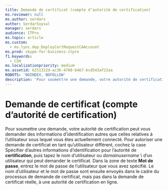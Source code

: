 ```yaml
---
title: Demande de certificat (compte d’autorité de certification)
ms.reviewer: null
ms.author: serdars
author: SerdarSoysal
manager: serdars
audience: ITPro
ms.topic: article
ms.custom:
  - ms.lync.dep.DeployCertRequestCAAccount
ms.prod: skype-for-business-itpro
f1.keywords:
  - CSH
ms.localizationpriority: medium
ms.assetid: 6251322d-ac36-4760-b467-bcd543af22aa
ROBOTS: 'NOINDEX, NOFOLLOW'
description: 'Pour soumettre une demande, votre autorité de certification peut vous demander des informations d’identification autres que celles relatives à l’utilisateur sous lequel vous êtes actuellement connecté.'
---
```


# <a name="certificate-request-certificate-authority-account"></a>Demande de certificat (compte d’autorité de certification)
 
Pour soumettre une demande, votre autorité de certification peut vous demander des informations d’identification autres que celles relatives à l’utilisateur sous lequel vous êtes actuellement connecté. Pour autoriser une demande de certificat en tant qu’utilisateur différent, cochez la case Spécifier d’autres informations d’identification pour l’autorité de **certification**, puis tapez le nom d’utilisateur ou _domainusername_ \  d’un utilisateur qui peut demander le certificat. Dans la zone de texte **Mot de passe**, entrez le mot de passe de l’utilisateur que vous avez spécifié. Le nom d’utilisateur et le mot de passe sont ensuite envoyés dans le cadre du processus de demande de certificat, mais pas dans la demande de certificat réelle, à une autorité de certification en ligne.
  

